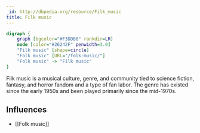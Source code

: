 ```yaml
---
_id: http://dbpedia.org/resource/Filk_music
title: Filk music
---
```


```dot
digraph {
	graph [bgcolor="#F3DDB8" rankdir=LR]
	node [color="#26242F" penwidth=3.0]
	"Filk music" [shape=circle]
	"Folk music" [URL="/folk-music/"]
	"Folk music" -> "Filk music"
}
```

Filk music is a musical culture, genre, and community tied to science fiction, fantasy, and horror fandom and a type of fan labor. The genre has existed since the early 1950s and been played primarily since the mid-1970s.

## Influences

- [[Folk music]]
